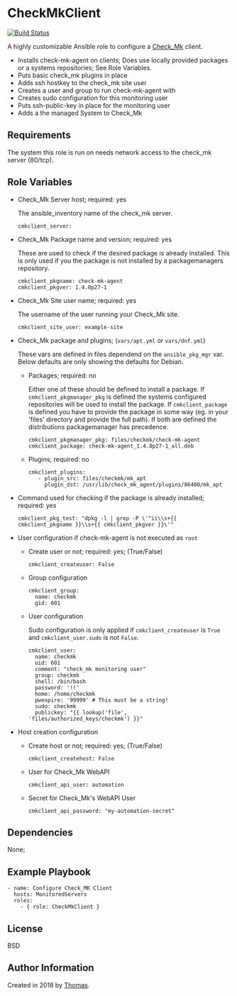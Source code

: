 CheckMkClient
=============

[![Build Status](https://travis-ci.org/boredomwontgetus/ansible-role-cmkclient.svg?branch=master)](https://travis-ci.org/boredomwontgetus/ansible-role-cmkclient)

A highly customizable Ansible role to configure a [Check_Mk](https://mathias-kettner.de/check_mk.html) client.

- Installs check-mk-agent on clients; Does use locally provided packages or a systems repositories; See Role Variables.
- Puts basic check_mk plugins in place
- Adds ssh hostkey to the check_mk site user
- Creates a user and group to run check-mk-agent with
- Creates sudo configuration for this monitoring user
- Puts ssh-public-key in place for the monitoring user
- Adds a the managed System to Check_Mk

Requirements
------------

The system this role is run on needs network access to the check_mk server (80/tcp).

Role Variables
--------------

- Check_Mk Server host; required: yes

  The ansible_inventory name of the check_mk server.

      cmkclient_server: 

- Check_Mk Package name and version; required: yes

  These are used to check if the desired package is already installed. This is only used if you the package is not installed by a packagemanagers repository.
   
      cmkclient_pkgname: check-mk-agent
      cmkclient_pkgver: 1.4.0p27-1

- Check_Mk Site user name; required: yes

  The username of the user running your Check_Mk site.

      cmkclient_site_user: example-site

- Check_Mk package and plugins; (`vars/apt.yml` or `vars/dnf.yml`)

  These vars are defined in files dependend on the `ansible_pkg_mgr` var. Below defaults are only showing the defaults for Debian.

  - Packages; required: no

    Either one of these should be defined to install a package. If `cmkclient_pkgmanager_pkg` is defined the systems configured repositories will be used to install the package. If `cmkclient_package` is defined you have to provide the package in some way (eg. in your 'files' directory and provide the full path). If both are defined the distributions packagemanager has precedence.

        cmkclient_pkgmanager_pkg: files/checkmk/check-mk-agent
        cmkclient_package: check-mk-agent_1.4.0p27-1_all.deb

  - Plugins; required: no

        cmkclient_plugins: 
           - plugin_src: files/checkmk/mk_apt
             plugin_dst: /usr/lib/check_mk_agent/plugins/86400/mk_apt

- Command used for checking if the package is already installed; required: yes

      cmkclient_pkg_test: "dpkg -l | grep -P \'^ii\\s+{{ cmkclient_pkgname }}\\s+{{ cmkclient_pkgver }}\'"

- User configuration if check-mk-agent is not executed as `root`                                                                                                                                         

  - Create user or not; required: yes; (True/False)

        cmkclient_createuser: False

  - Group configuration

        cmkclient_group:
          name: checkmk
          gid: 601

   - User configuration

     Sudo configuration is only applied if `cmkclient_createuser` is `True` and `cmkclient_user.sudo` is not `False`.

         cmkclient_user:
           name: checkmk
           uid: 601
           comment: "check_mk monitoring user"
           group: checkmk
           shell: /bin/bash
           password: '!!'
           home: /home/checkmk
           pwexpire: '99999' # This must be a string!
           sudo: checkmk
           publickey: "{{ lookup('file', 'files/authorized_keys/checkmk') }}"

- Host creation configuration

  - Create host or not; required: yes; (True/False)

        cmkclient_createhost: False

  - User for Check_Mk WebAPI

        cmkclient_api_user: automation

  - Secret for Check_Mk's WebAPI User

        cmkclient_api_password: "my-automation-secret"

Dependencies
------------

None;

Example Playbook
----------------

    - name: Configure Check_MK Client
      hosts: MonitoredServers
      roles:
        - { role: CheckMkClient }

License
-------

BSD

Author Information
------------------

Created in 2018 by [Thomas](https://blog.waan.name/).
